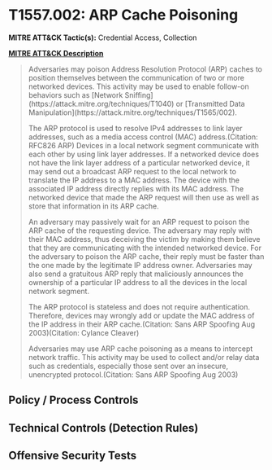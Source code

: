 # T1557.002: ARP Cache Poisoning
**MITRE ATT&CK Tactic(s):** Credential Access, Collection

**[MITRE ATT&CK Description](https://attack.mitre.org/techniques/T1557/002)**
<blockquote>Adversaries may poison Address Resolution Protocol (ARP) caches to position themselves between the communication of two or more networked devices. This activity may be used to enable follow-on behaviors such as [Network Sniffing](https://attack.mitre.org/techniques/T1040) or [Transmitted Data Manipulation](https://attack.mitre.org/techniques/T1565/002).

The ARP protocol is used to resolve IPv4 addresses to link layer addresses, such as a media access control (MAC) address.(Citation: RFC826 ARP) Devices in a local network segment communicate with each other by using link layer addresses. If a networked device does not have the link layer address of a particular networked device, it may send out a broadcast ARP request to the local network to translate the IP address to a MAC address. The device with the associated IP address directly replies with its MAC address. The networked device that made the ARP request will then use as well as store that information in its ARP cache.

An adversary may passively wait for an ARP request to poison the ARP cache of the requesting device. The adversary may reply with their MAC address, thus deceiving the victim by making them believe that they are communicating with the intended networked device. For the adversary to poison the ARP cache, their reply must be faster than the one made by the legitimate IP address owner. Adversaries may also send a gratuitous ARP reply that maliciously announces the ownership of a particular IP address to all the devices in the local network segment.

The ARP protocol is stateless and does not require authentication. Therefore, devices may wrongly add or update the MAC address of the IP address in their ARP cache.(Citation: Sans ARP Spoofing Aug 2003)(Citation: Cylance Cleaver)

Adversaries may use ARP cache poisoning as a means to intercept network traffic. This activity may be used to collect and/or relay data such as credentials, especially those sent over an insecure, unencrypted protocol.(Citation: Sans ARP Spoofing Aug 2003)
</blockquote>

## Policy / Process Controls
## Technical Controls (Detection Rules)

## Offensive Security Tests
